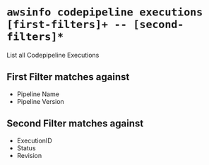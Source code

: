 # `awsinfo codepipeline executions [first-filters]+ -- [second-filters]*`

List all Codepipeline Executions

## First Filter matches against

* Pipeline Name
* Pipeline Version

## Second Filter matches against

* ExecutionID
* Status
* Revision